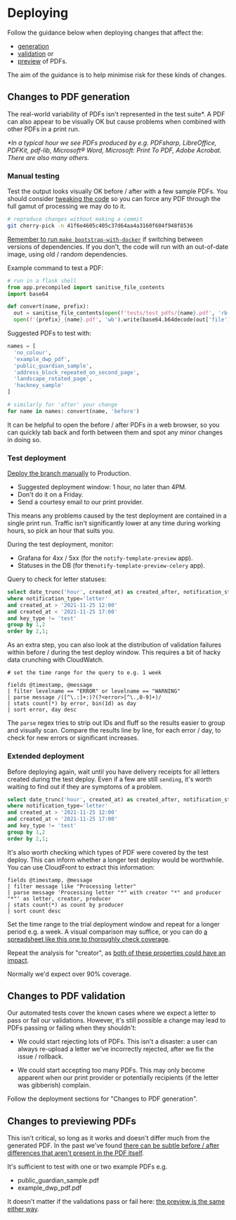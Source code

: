 # Deploying

Follow the guidance below when deploying changes that affect the:

- [generation](#changes-to-pdf-generation)
- [validation](#changes-to-pdf-validation) or
- [preview](#changes-to-previewing-pdfs) of PDFs.

The aim of the guidance is to help minimise risk for these kinds of changes.

## Changes to PDF generation

The real-world variability of PDFs isn't represented in the test suite*. A PDF can also appear to be visually OK but cause problems when combined with other PDFs in a print run.

_*In a typical hour we see PDFs produced by e.g. PDFsharp, LibreOffice, PDFKit, pdf-lib, Microsoft® Word, Microsoft: Print To PDF, Adobe Acrobat. There are also many others._

### Manual testing

Test the output looks visually OK before / after with a few sample PDFs. You should consider [tweaking the code](https://github.com/alphagov/notifications-template-preview/commit/41f6e4605c405c37d64aa4a3160f604f948f8536) so you can force any PDF through the full gamut of processing we may do to it.

```bash
# reproduce changes without making a commit
git cherry-pick -n 41f6e4605c405c37d64aa4a3160f604f948f8536
```

[Remember to run `make bootstrap-with-docker`](https://github.com/alphagov/notifications-template-preview#docker-container) if switching between versions of dependencies. If you don't, the code will run with an out-of-date image, using old / random dependencies.

Example command to test a PDF:

```python
# run in a flask shell
from app.precompiled import sanitise_file_contents
import base64

def convert(name, prefix):
  out = sanitise_file_contents(open(f'tests/test_pdfs/{name}.pdf', 'rb').read(), allow_international_letters=True, filename='foo')
  open(f'{prefix}_{name}.pdf', 'wb').write(base64.b64decode(out['file'].encode('utf-8')))
```

Suggested PDFs to test with:

```python
names = [
  'no_colour',
  'example_dwp_pdf',
  'public_guardian_sample',
  'address_block_repeated_on_second_page',
  'landscape_rotated_page',
  'hackney_sample'
]

# similarly for 'after' your change
for name in names: convert(name, 'before')
```

It can be helpful to open the before / after PDFs in a web browser, so you can quickly tab back and forth between them and spot any minor changes in doing so.

### Test deployment

[Deploy the branch manually](https://github.com/alphagov/notifications-manuals/wiki/Merging-and-deploying#docker-apps-antivirus-template-preview) to Production.

- Suggested deployment window: 1 hour, no later than 4PM.
- Don't do it on a Friday.
- Send a courtesy email to our print provider.

This means any problems caused by the test deployment are contained in a single print run. Traffic isn't significantly lower at any time during working hours, so pick an hour that suits you.

During the test deployment, monitor:

- Grafana for 4xx / 5xx (for the `notify-template-preview` app).
- Statuses in the DB (for the`notify-template-preview-celery` app).

Query to check for letter statuses:

```sql
select date_trunc('hour', created_at) as created_after, notification_status, count(*) from notifications
where notification_type='letter'
and created_at > '2021-11-25 12:00'
and created_at < '2021-11-25 17:00'
and key_type != 'test'
group by 1,2
order by 2,1;
```

As an extra step, you can also look at the distribution of validation failures within before / during the test deploy window. This requires a bit of hacky data crunching with CloudWatch.

```
# set the time range for the query to e.g. 1 week

fields @timestamp, @message
| filter levelname == "ERROR" or levelname == "WARNING"
| parse message /([^\.:]+:)?(?<error>[^\.,0-9]+)/
| stats count(*) by error, bin(1d) as day
| sort error, day desc
```

The `parse` regex tries to strip out IDs and fluff so the results easier to group and visually scan. Compare the results line by line, for each error / day, to check for new errors or significant increases.

### Extended deployment

Before deploying again, wait until you have delivery receipts for all letters created during the test deploy. Even if a few are still `sending`, it's worth waiting to find out if they are symptoms of a problem.

```sql
select date_trunc('hour', created_at) as created_after, notification_status, count(*) from notifications
where notification_type='letter'
and created_at > '2021-11-25 12:00'
and created_at < '2021-11-25 17:00'
and key_type != 'test'
group by 1,2
order by 2,1;
```

It's also worth checking which types of PDF were covered by the test deploy. This can inform whether a longer test deploy would be worthwhile. You can use CloudFront to extract this information:

```
fields @timestamp, @message
| filter message like "Processing letter"
| parse message 'Processing letter "*" with creator "*" and producer "*"' as letter, creator, producer
| stats count(*) as count by producer
| sort count desc
```

Set the time range to the trial deployment window and repeat for a longer period e.g. a week. A visual comparison may suffice, or you can do [a spreadsheet like this one to thoroughly check coverage](https://docs.google.com/spreadsheets/d/1U2W80usGVXB3rOQg7mJBfUswRSulT7uGsxFnnVN_hiI/edit#gid=0).

Repeat the analysis for "creator", as [both of these properties could have an impact](https://tex.stackexchange.com/questions/590864/pdfcreator-vs-pdfproducer-pdf-metadata-in-hyperref-hypersetup#:~:text=according%20to%20the%20pdf%20reference,%3DWord%2C%20Producer%3Dprinttopdf).

Normally we'd expect over 90% coverage.

## Changes to PDF validation

Our automated tests cover the known cases where we expect a letter to pass or fail our validations. However, it's still possible a change may lead to PDFs passing or failing when they shouldn't:

- We could start rejecting lots of PDFs. This isn't a disaster: a user can always re-upload a letter we've incorrectly rejected, after we fix the issue / rollback.

- We could start accepting too many PDFs. This may only become apparent when our print provider or potentially recipients (if the letter was gibberish) complain.

Follow the deployment sections for "Changes to PDF generation".

## Changes to previewing PDFs

This isn't critical, so long as it works and doesn't differ much from the generated PDF. In the past we've found [there can be subtle before / after differences that aren't present in the PDF itself](https://github.com/alphagov/notifications-template-preview/pull/591#issuecomment-979284671).

It's sufficient to test with one or two example PDFs e.g.

- public_guardian_sample.pdf
- example_dwp_pdf.pdf

It doesn't matter if the validations pass or fail here: [the preview is the same either way](https://github.com/alphagov/notifications-admin/blob/5e8d0623de85eb0b10572635cdfc15ff6f35db32/app/templates/views/uploads/preview.html#L48).
